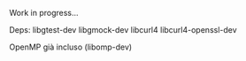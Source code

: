 Work in progress...

Deps: libgtest-dev libgmock-dev libcurl4 libcurl4-openssl-dev 

OpenMP già incluso (libomp-dev)